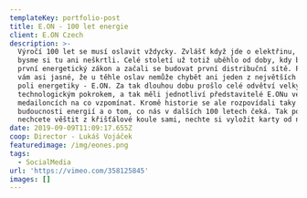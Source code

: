 ```yaml
---
templateKey: portfolio-post
title: E.ON - 100 let energie
client: E.ON Czech
description: >-
  Výročí 100 let se musí oslavit vždycky. Zvlášť když jde o elektřinu, bez které
  bysme si tu ani neškrtli. Celé století už totiž uběhlo od doby, kdy byl přijat
  první energetický zákon a začali se budovat první distribuční sítě. Proto je
  vám asi jasné, že u těhle oslav nemůže chybět ani jeden z největších hráču na
  poli energetiky - E.ON. Za tak dlouhou dobu prošlo celé odvětví velkým
  technologickým pokrokem, a tak měli jednotliví představitelé E.ONu ve svých
  medailoncích na co vzpomínat. Kromě historie se ale rozpovídali taky o
  budoucnosti energií a o tom, co nás v dalších 100 letech čeká. Tak pokud
  nechcete věštit z křišťálové koule sami, nechte si vyložit karty od nich.
date: 2019-09-09T11:09:17.655Z
coop: Director - Lukáš Vojáček
featuredimage: /img/eones.png
tags:
  - SocialMedia
url: 'https://vimeo.com/358125845'
images: []
---
```


